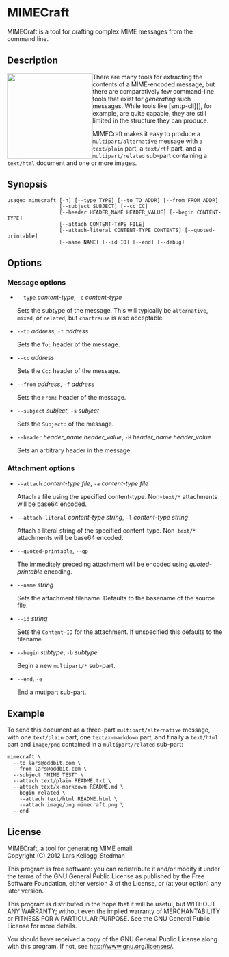 MIMECraft
=========

MIMECraft is a tool for crafting complex MIME messages from the command line.

Description
-----------

<img src="https://raw.github.com/larsks/mimecraft/master/mimecraft.png" width="200" style="float: left" />

There are many tools for extracting the contents of a MIME-encoded
message, but there are comparatively few command-line tools that exist
for *generating* such messages.  While tools like [smtp-cli][], for
example, are quite capable, they are still limited in the structure
they can produce.

MIMECraft makes it easy to produce a `multipart/alternative` message
with a `text/plain` part, a `text/rtf` part, and a `multipart/related`
sub-part containing a `text/html` document and one or more images.

Synopsis
--------

    usage: mimecraft [-h] [--type TYPE] [--to TO_ADDR] [--from FROM_ADDR]
                     [--subject SUBJECT] [--cc CC]
                     [--header HEADER_NAME HEADER_VALUE] [--begin CONTENT-TYPE]
                     [--attach CONTENT-TYPE FILE]
                     [--attach-literal CONTENT-TYPE CONTENTS] [--quoted-printable]
                     [--name NAME] [--id ID] [--end] [--debug]

Options
-------

### Message options

- `--type` *content-type*, `-c` *content-type*
  
    Sets the subtype of the message.  This will typically be
    `alternative`, `mixed`, or `related`, but `chartreuse` is also
    acceptable.

- `--to` *address*, `-t` *address*

    Sets the `To:` header of the message.

- `--cc` *address*

    Sets the `Cc:` header of the message.

- `--from` *address*, `-f` *address*

    Sets the `From:` header of the message.

- `--subject` *subject*, `-s` *subject*

    Sets the `Subject:` of the message.

- `--header` *header_name* *header_value*, `-H` *header_name*
  *header_value*

    Sets an arbitrary header in the message.

### Attachment options

- `--attach` *content-type* *file*, `-a` *content-type* *file*

    Attach a file using the specified content-type.  Non-`text/*`
    attachments will be base64 encoded.

- `--attach-literal` *content-type* *string*, `-l` *content-type* *string*

    Attach a literal string of the specified content-type.  Non-`text/*`
    attachments will be base64 encoded.

- `--quoted-printable`, `--qp`

    The immeditely preceding attachment will be encoded using
    *quoted-printable* encoding.

- `--name` *string*

    Sets the attachment filename.  Defaults to the basename of the
    source file.

- `--id` *string*

    Sets the `Content-ID` for the attachment.  If unspecified this
    defaults to the filename.

- `--begin` *subtype*, `-b` *subtype*

    Begin a new `multipart/*` sub-part.

- `--end`, `-e`

    End a mutipart sub-part.

Example
-------

To send this document as a three-part `multipart/alternative` message,
with one `text/plain` part, one `text/x-markdown` part, and finally a
`text/html` part and `image/png` contained in a `multipart/related`
sub-part:

    mimecraft \
      --to lars@oddbit.com \
      --from lars@oddbit.com \
      --subject "MIME TEST" \
      --attach text/plain README.txt \
      --attach text/x-markdown README.md \
      --begin related \
        --attach text/html README.html \
        --attach image/png mimecraft.png \
      --end

License
-------

MIMECraft, a tool for generating MIME email.  
Copyright (C) 2012 Lars Kellogg-Stedman

This program is free software: you can redistribute it and/or modify
it under the terms of the GNU General Public License as published by
the Free Software Foundation, either version 3 of the License, or
(at your option) any later version.

This program is distributed in the hope that it will be useful,
but WITHOUT ANY WARRANTY; without even the implied warranty of
MERCHANTABILITY or FITNESS FOR A PARTICULAR PURPOSE.  See the
GNU General Public License for more details.

You should have received a copy of the GNU General Public License
along with this program.  If not, see <http://www.gnu.org/licenses/>.

